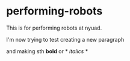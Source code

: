 # performing-robots
This is for performing robots at nyuad.

I'm now trying to test creating a new paragraph

and making sth **bold** or * *italics* *
